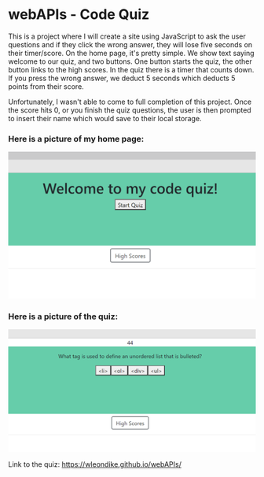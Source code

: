 # webAPIs - Code Quiz
This is a project where I will create a site using JavaScript to ask the user questions and if they click the wrong answer, they will lose five seconds on their timer/score. On the home page, it's pretty simple. We show text saying welcome to our quiz, and two buttons. One button starts the quiz, the other button links to the high scores. In the quiz there is a timer that counts down. If you press the wrong answer, we deduct 5 seconds which deducts 5 points from their score. 

Unfortunately, I wasn't able to come to full completion of this project. Once the score hits 0, or you finish the quiz questions, the user is then prompted to insert their name which would save to their local storage.
<br>
### Here is a picture of my home page:
<img src="./images/homePage.png" width=600>

### Here is a picture of the quiz:
<img src="./images/questionScreen.png" width=600>

Link to the quiz: <https://wleondike.github.io/webAPIs/>

